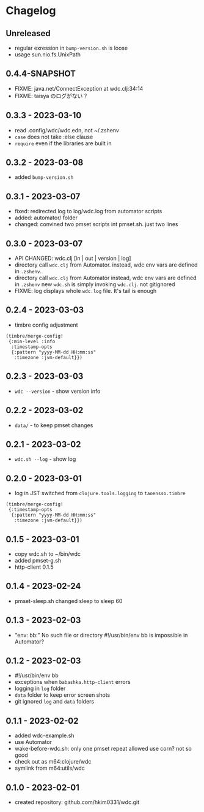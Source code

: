 # Chagelog

## Unreleased
- regular exression in `bump-version.sh` is loose
- usage sun.nio.fs.UnixPath



## 0.4.4-SNAPSHOT
- FIXME: java.net/ConnectException at wdc.clj:34:14
- FIXME: taisya のログがない？

## 0.3.3 - 2023-03-10
- read .config/wdc/wdc.edn, not ~/.zshenv
- `case` does not take :else clause
- `require` even if the libraries are built in

## 0.3.2 - 2023-03-08
- added `bump-version.sh`

## 0.3.1 - 2023-03-07
- fixed: redirected log to log/wdc.log from automator scripts
- added: automator/ folder
- changed: convined two pmset scripts int pmset.sh. just two lines

## 0.3.0 - 2023-03-07
- API CHANGED: wdc.clj [in | out | version | log]
- directory call `wdc.clj` from Automator.
  instead, wdc env vars are defined in `.zshenv`.
- directory call `wdc.clj` from Automator
  instead, wdc env vars are defined in `.zshenv`
  new `wdc.sh` is simply invoking `wdc.clj`. not gitignored
- FIXME: log displays whole `wdc.log` file. It's tail is enough

## 0.2.4 - 2023-03-03
- timbre config adjustment
```
(timbre/merge-config!
 {:min-level :info
  :timestamp-opts
  {:pattern "yyyy-MM-dd HH:mm:ss"
   :timezone :jvm-default}})
```
## 0.2.3 - 2023-03-03
- `wdc --version` - show version info

## 0.2.2 - 2023-03-02
- `data/` - to keep pmset changes

## 0.2.1 - 2023-03-02
- `wdc.sh --log` - show log

## 0.2.0 - 2023-03-01
- log in JST
  switched from `clojure.tools.logging` to `taoensso.timbre`
```
(timbre/merge-config!
 {:timestamp-opts
  {:pattern "yyyy-MM-dd HH:mm:ss"
   :timezone :jvm-default}})
```

## 0.1.5 - 2023-03-01
- copy wdc.sh to ~/bin/wdc
- added pmset-g.sh
- http-client 0.1.5

## 0.1.4 - 2023-02-24
- pmset-sleep.sh
  changed sleep to sleep 60

## 0.1.3 - 2023-02-03
- "env: bb:" No such file or directory
  #!/usr/bin/env bb is impossible in Automator?

## 0.1.2 - 2023-02-03
- #!/usr/bin/env bb
- exceptions when `babashka.http-client` errors
- logging in `log` folder
- `data` folder to keep error screen shots
- git ignored `log` and `data` folders

## 0.1.1 - 2023-02-02
- added wdc-example.sh
- use Automator
- wake-before-wdc.sh: only one pmset repeat allowed
  use corn? not so good
- check out as m64:clojure/wdc
- symlink from m64:utils/wdc

## 0.1.0 - 2023-02-01
- created repository: github.com/hkim0331/wdc.git

